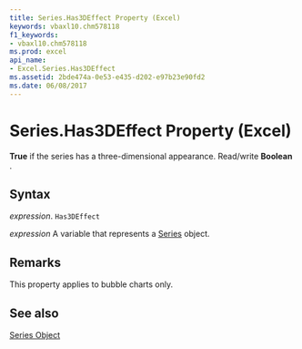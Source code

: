 ```yaml
---
title: Series.Has3DEffect Property (Excel)
keywords: vbaxl10.chm578118
f1_keywords:
- vbaxl10.chm578118
ms.prod: excel
api_name:
- Excel.Series.Has3DEffect
ms.assetid: 2bde474a-0e53-e435-d202-e97b23e90fd2
ms.date: 06/08/2017
---
```



# Series.Has3DEffect Property (Excel)

 **True** if the series has a three-dimensional appearance. Read/write **Boolean** .


## Syntax

 _expression_. `Has3DEffect`

 _expression_ A variable that represents a [Series](Excel.Series-graph-object.md) object.


## Remarks

This property applies to bubble charts only.


## See also


[Series Object](Excel.Series(object).md)

